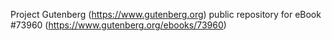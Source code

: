 Project Gutenberg (https://www.gutenberg.org) public repository for eBook #73960 (https://www.gutenberg.org/ebooks/73960)
